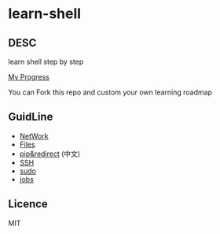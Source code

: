 # learn-shell

## DESC

learn shell step by step

[My Progress](https://github.com/azl397985856/learn-shell/projects/1)

You can Fork this repo and custom your own learning roadmap

## GuidLine

- [NetWork](./network.md)
- [Files](./files.md)
- [pip&redirect](./pip&redirect.md) (中文)
- [SSH](./SSH.md)
- [sudo](./sudo.md)
- [jobs](./jobs.md)

## Licence

MIT
